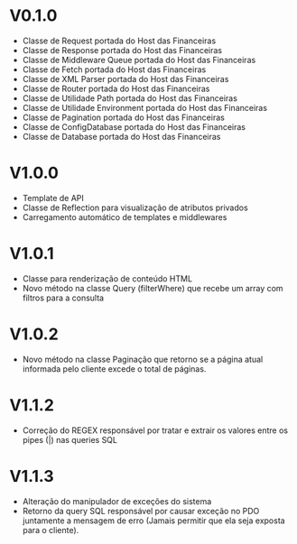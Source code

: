 # V0.1.0

- Classe de Request portada do Host das Financeiras
- Classe de Response portada do Host das Financeiras
- Classe de Middleware Queue portada do Host das Financeiras
- Classe de Fetch portada do Host das Financeiras
- Classe de XML Parser portada do Host das Financeiras
- Classe de Router portada do Host das Financeiras
- Classe de Utilidade Path portada do Host das Financeiras
- Classe de Utilidade Environment portada do Host das Financeiras
- Classe de Pagination portada do Host das Financeiras
- Classe de ConfigDatabase portada do Host das Financeiras
- Classe de Database portada do Host das Financeiras

# V1.0.0

- Template de API
- Classe de Reflection para visualização de atributos privados
- Carregamento automático de templates e middlewares

# V1.0.1

- Classe para renderização de conteúdo HTML
- Novo método na classe Query (filterWhere) que recebe um array com filtros para a consulta

# V1.0.2

- Novo método na classe Paginação que retorno se a página atual informada pelo cliente excede o total de páginas.

# V1.1.2
- Correção do REGEX responsável por tratar e extrair os valores entre os pipes (|) nas queries SQL

# V1.1.3
- Alteração do manipulador de exceções do sistema
- Retorno da query SQL responsável por causar exceção no PDO juntamente a mensagem de erro (Jamais permitir que ela seja exposta para o cliente).
